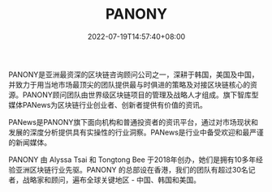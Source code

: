﻿---
weight: 
title: "PANONY"
description: "PANONY是PANews和PANONY+的母公司"
date: 2022-07-19T14:57:40+08:00
lastmod: 2022-07-19T14:57:40+08:00
draft: false
authors: ["Simon"]
featuredImage: "panony.png"
link: "https://www.panony.com/"
tags: ["研究机构","PANONY"]
categories: ["navigation"]
navigation: ["研究机构"]
lightgallery: true
toc: true
pinned: false
recommend: false
recommend1: false
---
PANONY是亚洲最资深的区块链咨询顾问公司之一，深耕于韩国，美国及中国，并致力于用当地市场最顶尖的团队提供最与时俱进的策略及对接区块链核心的资源。PANONY顾问团队由世界级区块链项目的管理及战略人才组成。旗下智库型媒体PANews为区块链行业创业者、创新者提供有价值的资讯。

PANews是PANONY旗下面向机构和普通投资者的资讯平台，通过对市场现状和发展的深度分析提供具有实操性的行业洞察。PANews是行业中备受欢迎和最严谨的新闻媒体。

PANONY 由 Alyssa Tsai 和 Tongtong Bee 于2018年创办，她们是拥有10多年经验亚洲区块链行业先驱。PANONY 的总部设在香港，我们的团队有超过30名记者，战略家和顾问，遍布全球关键地区 - 中国、韩国和美国。